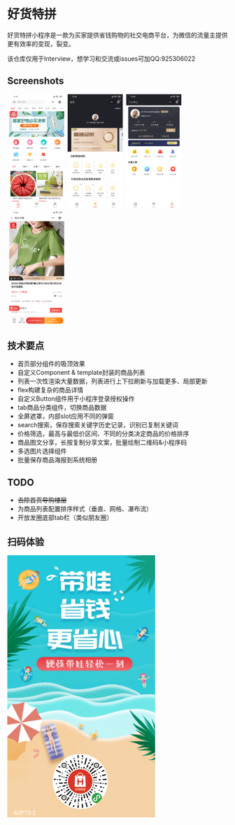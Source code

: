# 好货特拼
好货特拼小程序是一款为买家提供省钱购物的社交电商平台，为微信的流量主提供更有效率的变现，裂变。

该仓库仅用于Interview，想学习和交流或issues可加QQ:925306022

## Screenshots

<img src="./screenshots/1.png" width="25%" hspace="4" /><img src="./screenshots/3.png" width="25%" hspace="4" /><img src="./screenshots/4.png" width="25%" hspace="4" /><img src="./screenshots/5.png" width="25%" hspace="4" />

## 技术要点

- 首页部分组件的吸顶效果
- 自定义Component & template封装的商品列表
- 列表一次性渲染大量数据，列表进行上下拉刷新与加载更多、局部更新
- flex构建复杂的商品详情
- 自定义Button组件用于小程序登录授权操作 
- tab商品分类组件，切换商品数据
- 全屏遮罩，内部slot应用不同的弹窗
- search搜索，保存搜索关键字历史记录，识别已复制关键词
- 价格筛选，最高与最低价区间、不同的分类决定商品的价格排序
- 商品图文分享，长按复制分享文案，批量绘制二维码&小程序码
- 多选图片选择组件
- 批量保存商品海报到系统相册

## TODO

- ~~去除首页导购楼层~~
- 为商品列表配置排序样式（垂直、网格、瀑布流）
- 开放发圈底部tab栏（类似朋友圈）

## 扫码体验
![Image text](/poster/poster.png)
